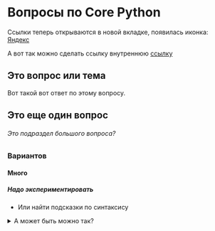 # Вопросы по Core Python

Ссылки теперь открываются в новой вкладке, появилась иконка: [Яндекс](https://ya.ru)

А вот так можно сделать ссылку внутреннюю [ссылку](another_section.md)

## Это вопрос или тема
Вот такой вот ответ по этому вопросу.


## Это еще один вопрос
###### Это подраздел большого вопроса?

### Вариантов
#### Много
##### Надо экспериментировать
- Или найти подсказки по синтаксису

<details>
  <summary>А может быть можно так?</summary>
  Вот только не очень понятно, можно ли менять форматирование спойлера.
</details>
